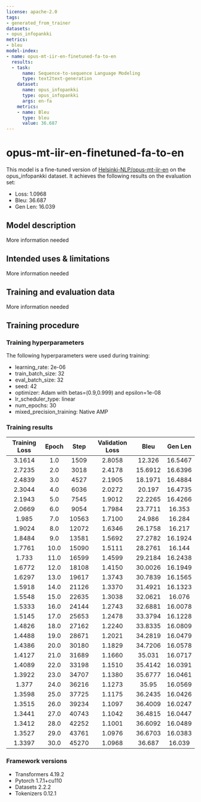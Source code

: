 ```yaml
---
license: apache-2.0
tags:
- generated_from_trainer
datasets:
- opus_infopankki
metrics:
- bleu
model-index:
- name: opus-mt-iir-en-finetuned-fa-to-en
  results:
  - task:
      name: Sequence-to-sequence Language Modeling
      type: text2text-generation
    dataset:
      name: opus_infopankki
      type: opus_infopankki
      args: en-fa
    metrics:
    - name: Bleu
      type: bleu
      value: 36.687
---
```


<!-- This model card has been generated automatically according to the information the Trainer had access to. You
should probably proofread and complete it, then remove this comment. -->

# opus-mt-iir-en-finetuned-fa-to-en

This model is a fine-tuned version of [Helsinki-NLP/opus-mt-iir-en](https://huggingface.co/Helsinki-NLP/opus-mt-iir-en) on the opus_infopankki dataset.
It achieves the following results on the evaluation set:
- Loss: 1.0968
- Bleu: 36.687
- Gen Len: 16.039

## Model description

More information needed

## Intended uses & limitations

More information needed

## Training and evaluation data

More information needed

## Training procedure

### Training hyperparameters

The following hyperparameters were used during training:
- learning_rate: 2e-06
- train_batch_size: 32
- eval_batch_size: 32
- seed: 42
- optimizer: Adam with betas=(0.9,0.999) and epsilon=1e-08
- lr_scheduler_type: linear
- num_epochs: 30
- mixed_precision_training: Native AMP

### Training results

| Training Loss | Epoch | Step  | Validation Loss | Bleu    | Gen Len |
|:-------------:|:-----:|:-----:|:---------------:|:-------:|:-------:|
| 3.1614        | 1.0   | 1509  | 2.8058          | 12.326  | 16.5467 |
| 2.7235        | 2.0   | 3018  | 2.4178          | 15.6912 | 16.6396 |
| 2.4839        | 3.0   | 4527  | 2.1905          | 18.1971 | 16.4884 |
| 2.3044        | 4.0   | 6036  | 2.0272          | 20.197  | 16.4735 |
| 2.1943        | 5.0   | 7545  | 1.9012          | 22.2265 | 16.4266 |
| 2.0669        | 6.0   | 9054  | 1.7984          | 23.7711 | 16.353  |
| 1.985         | 7.0   | 10563 | 1.7100          | 24.986  | 16.284  |
| 1.9024        | 8.0   | 12072 | 1.6346          | 26.1758 | 16.217  |
| 1.8484        | 9.0   | 13581 | 1.5692          | 27.2782 | 16.1924 |
| 1.7761        | 10.0  | 15090 | 1.5111          | 28.2761 | 16.144  |
| 1.733         | 11.0  | 16599 | 1.4599          | 29.2184 | 16.2438 |
| 1.6772        | 12.0  | 18108 | 1.4150          | 30.0026 | 16.1949 |
| 1.6297        | 13.0  | 19617 | 1.3743          | 30.7839 | 16.1565 |
| 1.5918        | 14.0  | 21126 | 1.3370          | 31.4921 | 16.1323 |
| 1.5548        | 15.0  | 22635 | 1.3038          | 32.0621 | 16.076  |
| 1.5333        | 16.0  | 24144 | 1.2743          | 32.6881 | 16.0078 |
| 1.5145        | 17.0  | 25653 | 1.2478          | 33.3794 | 16.1228 |
| 1.4826        | 18.0  | 27162 | 1.2240          | 33.8335 | 16.0809 |
| 1.4488        | 19.0  | 28671 | 1.2021          | 34.2819 | 16.0479 |
| 1.4386        | 20.0  | 30180 | 1.1829          | 34.7206 | 16.0578 |
| 1.4127        | 21.0  | 31689 | 1.1660          | 35.031  | 16.0717 |
| 1.4089        | 22.0  | 33198 | 1.1510          | 35.4142 | 16.0391 |
| 1.3922        | 23.0  | 34707 | 1.1380          | 35.6777 | 16.0461 |
| 1.377         | 24.0  | 36216 | 1.1273          | 35.95   | 16.0569 |
| 1.3598        | 25.0  | 37725 | 1.1175          | 36.2435 | 16.0426 |
| 1.3515        | 26.0  | 39234 | 1.1097          | 36.4009 | 16.0247 |
| 1.3441        | 27.0  | 40743 | 1.1042          | 36.4815 | 16.0447 |
| 1.3412        | 28.0  | 42252 | 1.1001          | 36.6092 | 16.0489 |
| 1.3527        | 29.0  | 43761 | 1.0976          | 36.6703 | 16.0383 |
| 1.3397        | 30.0  | 45270 | 1.0968          | 36.687  | 16.039  |


### Framework versions

- Transformers 4.19.2
- Pytorch 1.7.1+cu110
- Datasets 2.2.2
- Tokenizers 0.12.1
